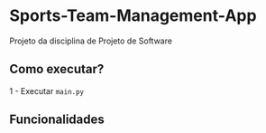 # Sports-Team-Management-App
Projeto da disciplina de Projeto de Software

## Como executar? 
1 - Executar ``main.py``  
## Funcionalidades  

